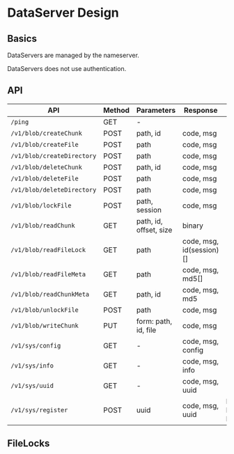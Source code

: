 # DataServer Design

## Basics

DataServers are managed by the nameserver.

DataServers does not use authentication.

## API

| API                        | Method | Parameters             | Response                 | Description                       |
|----------------------------|--------|------------------------|--------------------------|-----------------------------------|
| `/ping`                    | GET    | -                      |                          |                                   |
| `/v1/blob/createChunk`     | POST   | path, id               | code, msg                |                                   |
| `/v1/blob/createFile`      | POST   | path                   | code, msg                |                                   |
| `/v1/blob/createDirectory` | POST   | path                   | code, msg                |                                   |
| `/v1/blob/deleteChunk`     | POST   | path, id               | code, msg                |                                   |
| `/v1/blob/deleteFile`      | POST   | path                   | code, msg                |                                   |
| `/v1/blob/deleteDirectory` | POST   | path                   | code, msg                |                                   |
| `/v1/blob/lockFile`        | POST   | path, session          | code, msg                |                                   |
| `/v1/blob/readChunk`       | GET    | path, id, offset, size | binary                   |                                   |
| `/v1/blob/readFileLock`    | GET    | path                   | code, msg, id(session)[] |                                   |
| `/v1/blob/readFileMeta`    | GET    | path                   | code, msg, md5[]         |                                   |
| `/v1/blob/readChunkMeta`   | GET    | path, id               | code, msg, md5           |                                   |
| `/v1/blob/unlockFile`      | POST   | path                   | code, msg                |                                   |
| `/v1/blob/writeChunk`      | PUT    | form: path, id, file   | code, msg                |                                   |
| `/v1/sys/config`           | GET    | -                      | code, msg, config        |                                   |
| `/v1/sys/info`             | GET    | -                      | code, msg, info          |                                   |
| `/v1/sys/uuid`             | GET    | -                      | code, msg, uuid          |                                   |
| `/v1/sys/register`         | POST   | uuid                   | code, msg, uuid          | Nameserver Register to Dataserver |

## FileLocks


